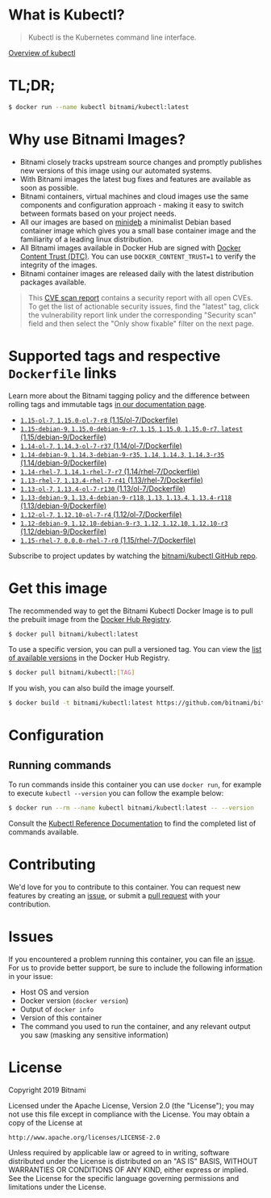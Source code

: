 
# What is Kubectl?

> Kubectl is the Kubernetes command line interface.

[Overview of kubectl](https://kubernetes.io/docs/reference/kubectl/overview/)

# TL;DR;

```bash
$ docker run --name kubectl bitnami/kubectl:latest
```

# Why use Bitnami Images?

* Bitnami closely tracks upstream source changes and promptly publishes new versions of this image using our automated systems.
* With Bitnami images the latest bug fixes and features are available as soon as possible.
* Bitnami containers, virtual machines and cloud images use the same components and configuration approach - making it easy to switch between formats based on your project needs.
* All our images are based on [minideb](https://github.com/bitnami/minideb) a minimalist Debian based container image which gives you a small base container image and the familiarity of a leading linux distribution.
* All Bitnami images available in Docker Hub are signed with [Docker Content Trust (DTC)](https://docs.docker.com/engine/security/trust/content_trust/). You can use `DOCKER_CONTENT_TRUST=1` to verify the integrity of the images.
* Bitnami container images are released daily with the latest distribution packages available.


> This [CVE scan report](https://quay.io/repository/bitnami/kubectl?tab=tags) contains a security report with all open CVEs. To get the list of actionable security issues, find the "latest" tag, click the vulnerability report link under the corresponding "Security scan" field and then select the "Only show fixable" filter on the next page.

# Supported tags and respective `Dockerfile` links

Learn more about the Bitnami tagging policy and the difference between rolling tags and immutable tags [in our documentation page](https://docs.bitnami.com/containers/how-to/understand-rolling-tags-containers/).


* [`1.15-ol-7`, `1.15.0-ol-7-r8` (1.15/ol-7/Dockerfile)](https://github.com/bitnami/bitnami-docker-kubectl/blob/1.15.0-ol-7-r8/1.15/ol-7/Dockerfile)
* [`1.15-debian-9`, `1.15.0-debian-9-r7`, `1.15`, `1.15.0`, `1.15.0-r7`, `latest` (1.15/debian-9/Dockerfile)](https://github.com/bitnami/bitnami-docker-kubectl/blob/1.15.0-debian-9-r7/1.15/debian-9/Dockerfile)
* [`1.14-ol-7`, `1.14.3-ol-7-r37` (1.14/ol-7/Dockerfile)](https://github.com/bitnami/bitnami-docker-kubectl/blob/1.14.3-ol-7-r37/1.14/ol-7/Dockerfile)
* [`1.14-debian-9`, `1.14.3-debian-9-r35`, `1.14`, `1.14.3`, `1.14.3-r35` (1.14/debian-9/Dockerfile)](https://github.com/bitnami/bitnami-docker-kubectl/blob/1.14.3-debian-9-r35/1.14/debian-9/Dockerfile)
* [`1.14-rhel-7`, `1.14.1-rhel-7-r7` (1.14/rhel-7/Dockerfile)](https://github.com/bitnami/bitnami-docker-kubectl/blob/1.14.1-rhel-7-r7/1.14/rhel-7/Dockerfile)
* [`1.13-rhel-7`, `1.13.4-rhel-7-r41` (1.13/rhel-7/Dockerfile)](https://github.com/bitnami/bitnami-docker-kubectl/blob/1.13.4-rhel-7-r41/1.13/rhel-7/Dockerfile)
* [`1.13-ol-7`, `1.13.4-ol-7-r130` (1.13/ol-7/Dockerfile)](https://github.com/bitnami/bitnami-docker-kubectl/blob/1.13.4-ol-7-r130/1.13/ol-7/Dockerfile)
* [`1.13-debian-9`, `1.13.4-debian-9-r118`, `1.13`, `1.13.4`, `1.13.4-r118` (1.13/debian-9/Dockerfile)](https://github.com/bitnami/bitnami-docker-kubectl/blob/1.13.4-debian-9-r118/1.13/debian-9/Dockerfile)
* [`1.12-ol-7`, `1.12.10-ol-7-r4` (1.12/ol-7/Dockerfile)](https://github.com/bitnami/bitnami-docker-kubectl/blob/1.12.10-ol-7-r4/1.12/ol-7/Dockerfile)
* [`1.12-debian-9`, `1.12.10-debian-9-r3`, `1.12`, `1.12.10`, `1.12.10-r3` (1.12/debian-9/Dockerfile)](https://github.com/bitnami/bitnami-docker-kubectl/blob/1.12.10-debian-9-r3/1.12/debian-9/Dockerfile)
* [`1.15-rhel-7`, `0.0.0-rhel-7-r0` (1.15/rhel-7/Dockerfile)](https://github.com/bitnami/bitnami-docker-kubectl/blob/0.0.0-rhel-7-r0/1.15/rhel-7/Dockerfile)

Subscribe to project updates by watching the [bitnami/kubectl GitHub repo](https://github.com/bitnami/bitnami-docker-kubectl).

# Get this image

The recommended way to get the Bitnami Kubectl Docker Image is to pull the prebuilt image from the [Docker Hub Registry](https://hub.docker.com/r/bitnami/kubectl).

```bash
$ docker pull bitnami/kubectl:latest
```

To use a specific version, you can pull a versioned tag. You can view the [list of available versions](https://hub.docker.com/r/bitnami/kubectl/tags/) in the Docker Hub Registry.

```bash
$ docker pull bitnami/kubectl:[TAG]
```

If you wish, you can also build the image yourself.

```bash
$ docker build -t bitnami/kubectl:latest https://github.com/bitnami/bitnami-docker-kubectl.git
```

# Configuration

## Running commands

To run commands inside this container you can use `docker run`, for example to execute `kubectl --version` you can follow the example below:

```bash
$ docker run --rm --name kubectl bitnami/kubectl:latest -- --version
```

Consult the [Kubectl Reference Documentation](https://kubernetes.io/docs/reference/generated/kubectl/kubectl-commands) to find the completed list of commands available.

# Contributing

We'd love for you to contribute to this container. You can request new features by creating an [issue](https://github.com/bitnami/bitnami-docker-kubectl/issues), or submit a [pull request](https://github.com/bitnami/bitnami-docker-kubectl/pulls) with your contribution.

# Issues

If you encountered a problem running this container, you can file an [issue](https://github.com/bitnami/bitnami-docker-kubectl/issues). For us to provide better support, be sure to include the following information in your issue:

- Host OS and version
- Docker version (`docker version`)
- Output of `docker info`
- Version of this container
- The command you used to run the container, and any relevant output you saw (masking any sensitive information)

# License

Copyright 2019 Bitnami

Licensed under the Apache License, Version 2.0 (the "License");
you may not use this file except in compliance with the License.
You may obtain a copy of the License at

    http://www.apache.org/licenses/LICENSE-2.0

Unless required by applicable law or agreed to in writing, software
distributed under the License is distributed on an "AS IS" BASIS,
WITHOUT WARRANTIES OR CONDITIONS OF ANY KIND, either express or implied.
See the License for the specific language governing permissions and
limitations under the License.
